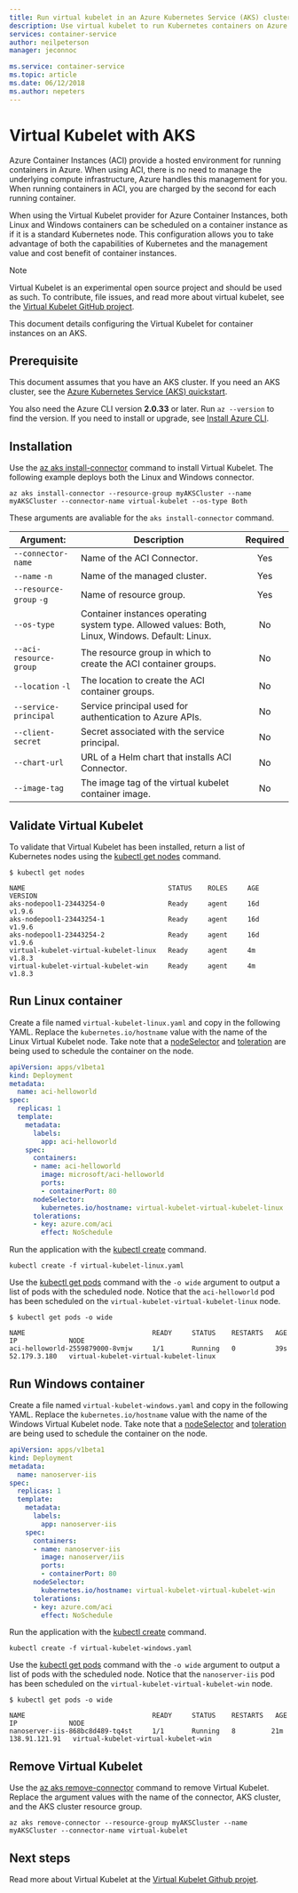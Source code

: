 ```yaml
---
title: Run virtual kubelet in an Azure Kubernetes Service (AKS) cluster
description: Use virtual kubelet to run Kubernetes containers on Azure Container Instances.
services: container-service
author: neilpeterson
manager: jeconnoc

ms.service: container-service
ms.topic: article
ms.date: 06/12/2018
ms.author: nepeters
---
```


# Virtual Kubelet with AKS

Azure Container Instances (ACI) provide a hosted environment for running containers in Azure. When using ACI, there is no need to manage the underlying compute infrastructure, Azure handles this management for you. When running containers in ACI, you are charged by the second for each running container.

When using the Virtual Kubelet provider for Azure Container Instances, both Linux and Windows containers can be scheduled on a container instance as if it is a standard Kubernetes node. This configuration allows you to take advantage of both the capabilities of Kubernetes and the management value and cost benefit of container instances.

> [!NOTE]
> Virtual Kubelet is an experimental open source project and should be used as such. To contribute, file issues, and read more about virtual kubelet, see the [Virtual Kubelet GitHub project][vk-github].

This document details configuring the Virtual Kubelet for container instances on an AKS.

## Prerequisite

This document assumes that you have an AKS cluster. If you need an AKS cluster, see the [Azure Kubernetes Service (AKS) quickstart][aks-quick-start].

You also need the Azure CLI version **2.0.33** or later. Run `az --version` to find the version. If you need to install or upgrade, see [Install Azure CLI](/cli/azure/install-azure-cli).

## Installation

Use the [az aks install-connector][aks-install-connector] command to install Virtual Kubelet. The following example deploys both the Linux and Windows connector.

```azurecli-interactive
az aks install-connector --resource-group myAKSCluster --name myAKSCluster --connector-name virtual-kubelet --os-type Both
```

These arguments are avaliable for the `aks install-connector` command.

| Argument: | Description | Required |
|---|---|:---:|
| `--connector-name` | Name of the ACI Connector.| Yes |
| `--name` `-n` | Name of the managed cluster. | Yes |
| `--resource-group` `-g` | Name of resource group. | Yes |
| `--os-type` | Container instances operating system type. Allowed values: Both, Linux, Windows. Default: Linux. | No |
| `--aci-resource-group` | The resource group in which to create the ACI container groups. | No |
| `--location` `-l` | The location to create the ACI container groups. | No |
| `--service-principal` | Service principal used for authentication to Azure APIs. | No |
| `--client-secret` | Secret associated with the service principal. | No |
| `--chart-url` | URL of a Helm chart that installs ACI Connector. | No |
| `--image-tag` | The image tag of the virtual kubelet container image. | No |

## Validate Virtual Kubelet

To validate that Virtual Kubelet has been installed, return a list of Kubernetes nodes using the [kubectl get nodes][kubectl-get] command.

```console
$ kubectl get nodes

NAME                                    STATUS    ROLES     AGE       VERSION
aks-nodepool1-23443254-0                Ready     agent     16d       v1.9.6
aks-nodepool1-23443254-1                Ready     agent     16d       v1.9.6
aks-nodepool1-23443254-2                Ready     agent     16d       v1.9.6
virtual-kubelet-virtual-kubelet-linux   Ready     agent     4m        v1.8.3
virtual-kubelet-virtual-kubelet-win     Ready     agent     4m        v1.8.3
```

## Run Linux container

Create a file named `virtual-kubelet-linux.yaml` and copy in the following YAML. Replace the `kubernetes.io/hostname` value with the name of the Linux Virtual Kubelet node. Take note that a [nodeSelector][node-selector] and [toleration][toleration] are being used to schedule the container on the node.

```yaml
apiVersion: apps/v1beta1
kind: Deployment
metadata:
  name: aci-helloworld
spec:
  replicas: 1
  template:
    metadata:
      labels:
        app: aci-helloworld
    spec:
      containers:
      - name: aci-helloworld
        image: microsoft/aci-helloworld
        ports:
        - containerPort: 80
      nodeSelector:
        kubernetes.io/hostname: virtual-kubelet-virtual-kubelet-linux
      tolerations:
      - key: azure.com/aci
        effect: NoSchedule
```

Run the application with the [kubectl create][kubectl-create] command.

```azurecli-interactive
kubectl create -f virtual-kubelet-linux.yaml
```

Use the [kubectl get pods][kubectl-get] command with the `-o wide` argument to output a list of pods with the scheduled node. Notice that the `aci-helloworld` pod has been scheduled on the `virtual-kubelet-virtual-kubelet-linux` node.

```console
$ kubectl get pods -o wide

NAME                                READY     STATUS    RESTARTS   AGE       IP             NODE
aci-helloworld-2559879000-8vmjw     1/1       Running   0          39s       52.179.3.180   virtual-kubelet-virtual-kubelet-linux
```

## Run Windows container

Create a file named `virtual-kubelet-windows.yaml` and copy in the following YAML. Replace the `kubernetes.io/hostname` value with the name of the Windows Virtual Kubelet node. Take note that a [nodeSelector][node-selector] and [toleration][toleration] are being used to schedule the container on the node.

```yaml
apiVersion: apps/v1beta1
kind: Deployment
metadata:
  name: nanoserver-iis
spec:
  replicas: 1
  template:
    metadata:
      labels:
        app: nanoserver-iis
    spec:
      containers:
      - name: nanoserver-iis
        image: nanoserver/iis
        ports:
        - containerPort: 80
      nodeSelector:
        kubernetes.io/hostname: virtual-kubelet-virtual-kubelet-win
      tolerations:
      - key: azure.com/aci
        effect: NoSchedule
```

Run the application with the [kubectl create][kubectl-create] command.

```azurecli-interactive
kubectl create -f virtual-kubelet-windows.yaml
```

Use the [kubectl get pods][kubectl-get] command with the `-o wide` argument to output a list of pods with the scheduled node. Notice that the `nanoserver-iis` pod has been scheduled on the `virtual-kubelet-virtual-kubelet-win` node.

```console
$ kubectl get pods -o wide

NAME                                READY     STATUS    RESTARTS   AGE       IP             NODE
nanoserver-iis-868bc8d489-tq4st     1/1       Running   8         21m       138.91.121.91   virtual-kubelet-virtual-kubelet-win
```

## Remove Virtual Kubelet

Use the [az aks remove-connector][aks-remove-connector] command to remove Virtual Kubelet. Replace the argument values with the name of the connector, AKS cluster, and the AKS cluster resource group.

```azurecli-interactive
az aks remove-connector --resource-group myAKSCluster --name myAKSCluster --connector-name virtual-kubelet
```

## Next steps

Read more about Virtual Kubelet at the [Virtual Kubelet Github projet][vk-github].

<!-- LINKS - internal -->
[aks-quick-start]: ./kubernetes-walkthrough.md
[aks-remove-connector]: /cli/azure/aks#az-aks-remove-connector
[az-container-list]: /cli/azure/aks#az_aks_list
[aks-install-connector]: /cli/azure/aks#az-aks-install-connector

<!-- LINKS - external -->
[kubectl-create]: https://kubernetes.io/docs/user-guide/kubectl/v1.6/#create
[kubectl-get]: https://kubernetes.io/docs/user-guide/kubectl/v1.8/#get
[node-selector]:https://kubernetes.io/docs/concepts/configuration/assign-pod-node/
[toleration]: https://kubernetes.io/docs/concepts/configuration/taint-and-toleration/
[vk-github]: https://github.com/virtual-kubelet/virtual-kubelet